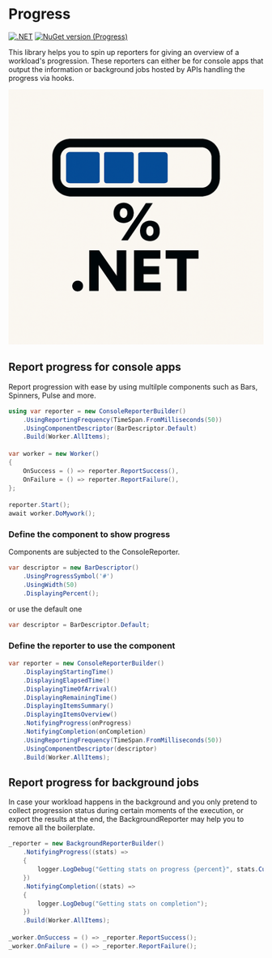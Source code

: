 # Progress
[![.NET](https://github.com/gcastellov/progress/actions/workflows/dotnet.yml/badge.svg)](https://github.com/gcastellov/progress/actions/workflows/dotnet.yml)
[![NuGet version (Progress)](https://img.shields.io/nuget/v/Progress.svg?style=square)](https://www.nuget.org/packages/Progress/)


This library helps you to spin up reporters for giving an overview of a workload's progression. These reporters can either be for console apps that output the information or background jobs hosted by APIs handling the progress via hooks. 

![Progress](img/logo512x512.png)

## Report progress for console apps
Report progression with ease by using multilple components such as Bars, Spinners, Pulse and more.

```csharp
using var reporter = new ConsoleReporterBuilder()
    .UsingReportingFrequency(TimeSpan.FromMilliseconds(50))
    .UsingComponentDescriptor(BarDescriptor.Default)
    .Build(Worker.AllItems);

var worker = new Worker()
{
    OnSuccess = () => reporter.ReportSuccess(),
    OnFailure = () => reporter.ReportFailure(),
};

reporter.Start();
await worker.DoMywork();
```

### Define the component to show progress
Components are subjected to the ConsoleReporter.

```csharp
var descriptor = new BarDescriptor()
    .UsingProgressSymbol('#')
    .UsingWidth(50)
    .DisplayingPercent();
```

or use the default one
```csharp
var descriptor = BarDescriptor.Default;
```

### Define the reporter to use the component
```csharp
var reporter = new ConsoleReporterBuilder()
    .DisplayingStartingTime()
    .DisplayingElapsedTime()
    .DisplayingTimeOfArrival()
    .DisplayingRemainingTime()
    .DisplayingItemsSummary()
    .DisplayingItemsOverview()
    .NotifyingProgress(onProgress)
    .NotifyingCompletion(onCompletion)
    .UsingReportingFrequency(TimeSpan.FromMilliseconds(50))
    .UsingComponentDescriptor(descriptor)
    .Build(Worker.AllItems);
```

## Report progress for background jobs
In case your workload happens in the background and you only pretend to collect progression status during certain moments of the execution, or export the results at the end, the BackgroundReporter may help you to remove all the boilerplate.

```csharp
_reporter = new BackgroundReporterBuilder()
    .NotifyingProgress((stats) =>
    {
        logger.LogDebug("Getting stats on progress {percent}", stats.CurrentPercent);
    })
    .NotifyingCompletion((stats) =>
    {
        logger.LogDebug("Getting stats on completion");
    })
    .Build(Worker.AllItems);

_worker.OnSuccess = () => _reporter.ReportSuccess();
_worker.OnFailure = () => _reporter.ReportFailure();
```